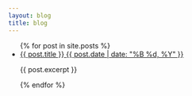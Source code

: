 ```yaml
---
layout: blog
title: blog
---
```


<ul>
  {% for post in site.posts %}
    <li>
      <a href="{{ site.url }}{{ post.url }}">{{ post.title }}<span class="entry-date"> <time datetime="{{ post.date | date_to_xmlschema }}" itemprop="datePublished">{{ post.date | date: "%B %d, %Y" }}</time> </span></a>
      <p>{{ post.excerpt }}</p>
    </li>
  {% endfor %}
</ul>
